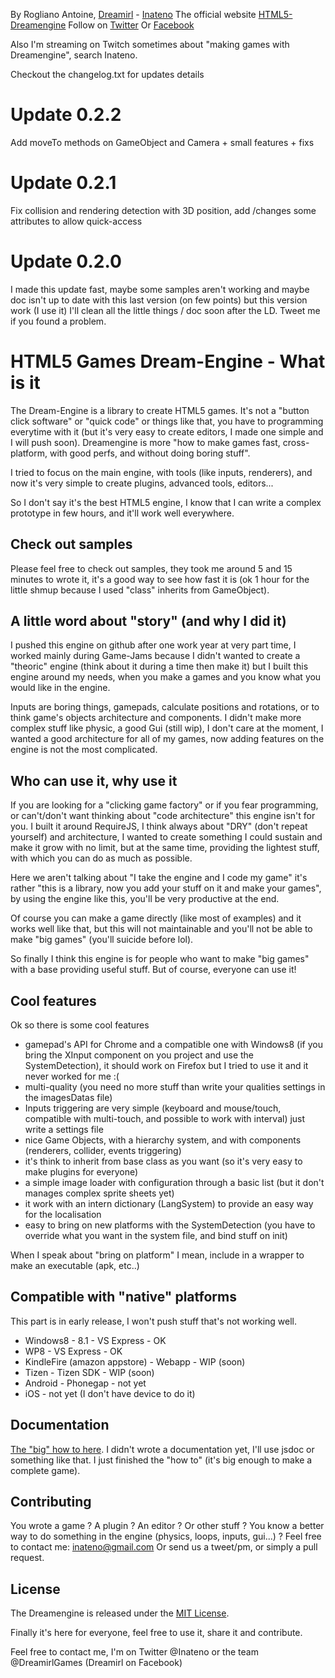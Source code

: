 By Rogliano Antoine, [Dreamirl](http://dreamirl.com) - [Inateno](http://inateno.com)
The official website [HTML5-Dreamengine](http://dreamengine.dreamirl.com)
Follow on [Twitter](http://twitter.com/dreamirlgames)
Or [Facebook](https://www.facebook.com/Dreamirl)

Also I'm streaming on Twitch sometimes about "making games with Dreamengine", search Inateno.

Checkout the changelog.txt for updates details

Update 0.2.2
===========
Add moveTo methods on GameObject and Camera + small features + fixs

Update 0.2.1
===========
Fix collision and rendering detection with 3D position, add /changes some attributes to allow quick-access

Update 0.2.0
===========
I made this update fast, maybe some samples aren't working and maybe doc isn't up to date with this last version (on few points) but this version work (I use it) I'll clean all the little things / doc soon after the LD.
Tweet me if you found a problem.

HTML5 Games Dream-Engine - What is it
===========

The Dream-Engine is a library to create HTML5 games. It's not a "button click software" or "quick code" or things like that, you have to programming everytime with it (but it's very easy to create editors, I made one simple and I will push soon). Dreamengine is more "how to make games fast, cross-platform, with good perfs, and without doing boring stuff".

I tried to focus on the main engine, with tools (like inputs, renderers), and now it's very simple to create plugins, advanced tools, editors...

So I don't say it's the best HTML5 engine, I know that I can write a complex prototype in few hours, and it'll work well everywhere.

Check out samples
-------

Please feel free to check out samples, they took me around 5 and 15 minutes to wrote it, it's a good way to see how fast it is (ok 1 hour for the little shmup because I used "class" inherits from GameObject).

A little word about "story" (and why I did it)
-------

I pushed this engine on github after one work year at very part time, I worked mainly during Game-Jams because I didn't wanted to create a "theoric" engine (think about it during a time then make it) but I built this engine around my needs, when you make a games and you know what you would like in the engine.

Inputs are boring things, gamepads, calculate positions and rotations, or to think game's objects architecture and components.
I didn't make more complex stuff like physic, a good Gui (still wip), I don't care at the moment, I wanted a good architecture for all of my games, now adding features on the engine is not the most complicated.

Who can use it, why use it
-------

If you are looking for a "clicking game factory" or if you fear programming, or can't/don't want thinking about "code architecture" this engine isn't for you.
I built it around RequireJS, I think always about "DRY" (don't repeat yourself) and architecture, I wanted to create something I could sustain and make it grow with no limit, but at the same time, providing the lightest stuff, with which you can do as much as possible.

Here we aren't talking about "I take the engine and I code my game" it's rather "this is a library, now you add your stuff on it and make your games", by using the engine like this, you'll be very productive at the end.

Of course you can make a game directly (like most of examples) and it works well like that, but this will not maintainable and you'll not be able to make "big games" (you'll suicide before lol).

So finally I think this engine is for people who want to make "big games" with a base providing useful stuff.
But of course, everyone can use it!

Cool features
-------

Ok so there is some cool features
* gamepad's API for Chrome and a compatible one with Windows8 (if you bring the XInput component on you project and use the SystemDetection), it should work on Firefox but I tried to use it and it never worked for me :(
* multi-quality (you need no more stuff than write your qualities settings in the imagesDatas file)
* Inputs triggering are very simple (keyboard and mouse/touch, compatible with multi-touch, and possible to work with interval) just write a settings file
* nice Game Objects, with a hierarchy system, and with components (renderers, collider, events triggering)
* it's think to inherit from base class as you want (so it's very easy to make plugins for everyone)
* a simple image loader with configuration through a basic list (but it don't manages complex sprite sheets yet)
* it work with an intern dictionary (LangSystem) to provide an easy way for the localisation
* easy to bring on new platforms with the SystemDetection (you have to override what you want in the system file, and bind stuff on init)

When I speak about "bring on platform" I mean, include in a wrapper to make an executable (apk, etc..)

Compatible with "native" platforms
-------

This part is in early release, I won't push stuff that's not working well.
* Windows8 - 8.1 - VS Express - OK
* WP8 - VS Express - OK
* KindleFire (amazon appstore) - Webapp - WIP (soon)
* Tizen - Tizen SDK - WIP (soon)
* Android - Phonegap - not yet
* iOS - not yet (I don't have device to do it)

Documentation
-------

[The "big" how to here](http://dreamengine.dreamirl.com/#howto).
I didn't wrote a documentation yet, I'll use jsdoc or something like that. I just finished the "how to" (it's big enough to make a complete game).

Contributing
-------

You wrote a game ? A plugin ? An editor ? Or other stuff ?
You know a better way to do something in the engine (physics, loops, inputs, gui...) ?
Feel free to contact me: inateno@gmail.com
Or send us a tweet/pm, or simply a pull request.

License
-------

The Dreamengine is released under the [MIT License](http://opensource.org/licenses/MIT).

Finally it's here for everyone, feel free to use it, share it and contribute.

Feel free to contact me, I'm on Twitter @Inateno or the team @DreamirlGames (Dreamirl on Facebook)
